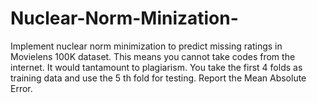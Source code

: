 # Nuclear-Norm-Minization-
Implement nuclear norm minimization to predict missing ratings in Movielens 100K dataset. This means you cannot take codes from the internet. It would tantamount to plagiarism. You take the first 4 folds as training data and use the 5 th fold for testing. Report the Mean Absolute Error.
